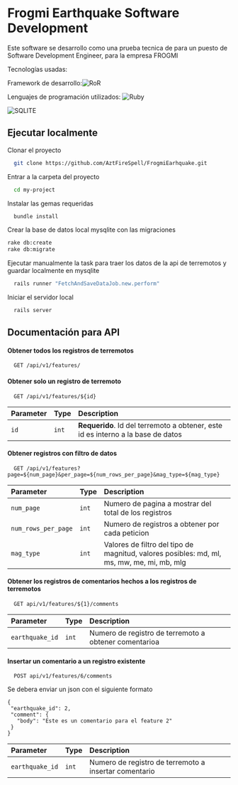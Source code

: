 
# Frogmi Earthquake Software Development

Este software se desarrollo como una prueba tecnica de para un puesto de Software Development Engineer, para la empresa FROGMI

Tecnologías usadas: 

Framework de desarrollo:![RoR](https://img.shields.io/badge/Ruby_on_Rails-CC0000?style=for-the-badge&logo=ruby-on-rails&logoColor=white)

Lenguajes de programación utilizados: ![Ruby](https://img.shields.io/badge/Ruby-CC342D?style=for-the-badge&logo=ruby&logoColor=white)

![SQLITE](https://img.shields.io/badge/SQLite-07405E?style=for-the-badge&logo=sqlite&logoColor=white)

## Ejecutar localmente

Clonar el proyecto

```bash
  git clone https://github.com/AztFireSpell/FrogmiEarhquake.git
```

Entrar a la carpeta del proyecto

```bash
  cd my-project
```

Instalar las gemas requeridas

```bash
  bundle install
```

Crear la base de datos local mysqlite con las migraciones

```bash
rake db:create
rake db:migrate
```

Ejecutar manualmente la task para traer los datos de la api de terremotos y guardar localmente en mysqlite
```bash
  rails runner "FetchAndSaveDataJob.new.perform"
```

Iniciar el servidor local

```bash
  rails server
```

## Documentación para API

#### Obtener todos los registros de terremotos

```http
  GET /api/v1/features/
```



#### Obtener solo un registro de terremoto

```http
  GET /api/v1/features/${id}
```

| Parameter | Type     | Description                       |
| :-------- | :------- | :-------------------------------- |
| `id`      | `int` | **Requerido**. Id del terremoto a obtener, este id es interno a la base de datos |


#### Obtener registros con filtro de datos

```http
  GET /api/v1/features?page=${num_page}&per_page=${num_rows_per_page}&mag_type=${mag_type}

```

| Parameter | Type     | Description                       |
| :-------- | :------- | :-------------------------------- |
| `num_page`      | `int` | Numero de pagina a mostrar del total de los registros |
| `num_rows_per_page`      | `int` | Numero de registros a obtener por cada peticion |
| `mag_type`      | `int` | Valores de filtro del tipo de magnitud, valores posibles: md, ml, ms, mw, me, mi, mb, mlg |


#### Obtener los registros de comentarios hechos a los registros de terremotos

```http
  GET api/v1/features/${1}/comments

```

| Parameter | Type     | Description                       |
| :-------- | :------- | :-------------------------------- |
| `earthquake_id`      | `int` | Numero de registro de terremoto a obtener comentarioa |


#### Insertar un comentario a un registro existente

```http
  POST api/v1/features/6/comments

```

Se debera enviar un json con el siguiente formato

 ```
{
  "earthquake_id": 2,
  "comment": {
    "body": "Este es un comentario para el feature 2"
  }
} 
 ```

| Parameter | Type     | Description                       |
| :-------- | :------- | :-------------------------------- |
| `earthquake_id`      | `int` | Numero de registro de terremoto a insertar comentario |